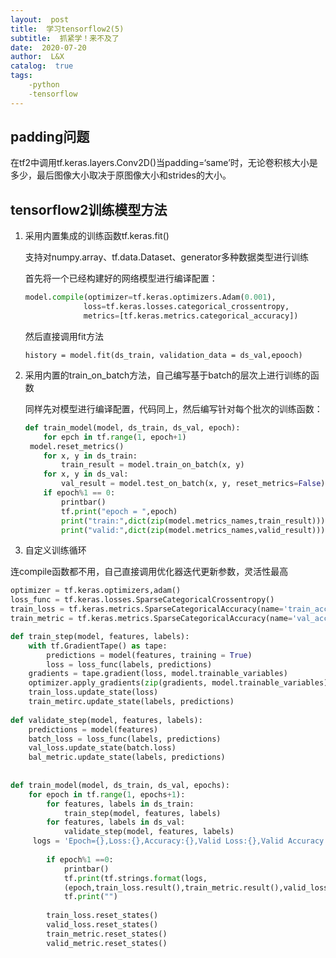 ```yaml
---
layout:  post
title:  学习tensorflow2(5)
subtitle:  抓紧学！来不及了
date:  2020-07-20
author:  L&X
catalog:  true
tags:
    -python
    -tensorflow
---
```


## padding问题

在tf2中调用tf.keras.layers.Conv2D()当padding=‘same’时，无论卷积核大小是多少，最后图像大小取决于原图像大小和strides的大小。

## tensorflow2训练模型方法

1. 采用内置集成的训练函数tf.keras.fit()

   支持对numpy.array、tf.data.Dataset、generator多种数据类型进行训练

   首先将一个已经构建好的网络模型进行编译配置：

   ```python
   model.compile(optimizer=tf.keras.optimizers.Adam(0.001),
                loss=tf.keras.losses.categorical_crossentropy,
                metrics=[tf.keras.metrics.categorical_accuracy])
   ```

   然后直接调用fit方法

   ```
   history = model.fit(ds_train, validation_data = ds_val,epooch)
   ```

2. 采用内置的train_on_batch方法，自己编写基于batch的层次上进行训练的函数

   同样先对模型进行编译配置，代码同上，然后编写针对每个批次的训练函数：

   ```python
   def train_model(model, ds_train, ds_val, epoch):
       for epch in tf.range(1, epoch+1)
   	model.reset_metrics()
       for x, y in ds_train:
           train_result = model.train_on_batch(x, y)
       for x, y in ds_val:
           val_result = model.test_on_batch(x, y, reset_metrics=False)
       if epoch%1 == 0:
           printbar()
           tf.print("epoch = ",epoch)
           print("train:",dict(zip(model.metrics_names,train_result)))
           print("valid:",dict(zip(model.metrics_names,valid_result)))
   
   ```

3.  自定义训练循环

   连compile函数都不用，自己直接调用优化器迭代更新参数，灵活性最高

   ```python
   optimizer = tf.keras.optimizers,adam()
   loss_func = tf.keras.losses.SparseCategoricalCrossentropy()
   train_loss = tf.keras.metrics.SparseCategoricalAccuracy(name='train_accuracy')
   train_metric = tf.keras.metrics.SparseCategoricalAccuracy(name='val_accuracy')
   
   def train_step(model, features, labels):
       with tf.GradientTape() as tape:
           predictions = model(features, training = True)
           loss = loss_func(labels, predictions)
       gradients = tape.gradient(loss, model.trainable_variables)
       optimizer.apply_gradients(zip(gradients, model.trainable_variables))
       train_loss.update_state(loss)
       train_metirc.update_state(labels, predictions)
       
   def validate_step(model, features, labels):
       predictions = model(features)
       batch_loss = loss_func(labels, predictions)
       val_loss.update_state(batch.loss)
       bal_metric.update_state(labels, predictions)
       
       
   def train_model(model, ds_train, ds_val, epochs):
       for epoch in tf.range(1, epochs+1):
           for features, labels in ds_train:
               train_step(model, features, labels)
           for features, labels in ds_val:
               validate_step(model, features, labels)
   		logs = 'Epoch={},Loss:{},Accuracy:{},Valid Loss:{},Valid Accuracy:{}'
           
           if epoch%1 ==0:
               printbar()
               tf.print(tf.strings.format(logs,
               (epoch,train_loss.result(),train_metric.result(),valid_loss.result(),valid_metric.result())))
               tf.print("")
               
           train_loss.reset_states()
           valid_loss.reset_states()
           train_metric.reset_states()
           valid_metric.reset_states()
   ```

   